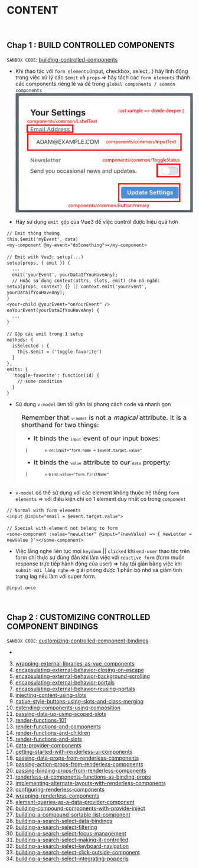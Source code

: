 CONTENT
=================

<div id="building-controlled-components"></div><br>

## Chap 1 : BUILD CONTROLLED COMPONENTS

`SANBOX CODE`: [building-controlled-components](https://codesandbox.io/s/oxxlx055xy?from-embed)

- Khi thao tác với `form elements`(input, checkbox, select,..) hãy linh động trong việc xử lý các `$emit` và `props` => hãy tách các `form elements` thành các components riêng lẻ và để trong `global components / common components` <br>
<img src="@img-readme/simple-form.jpg" alt="" width="500px" height="auto"><br/>

- Hãy sử dụng `emit gộp` của Vue3 để việc control được hiệu quả hơn
```
// Emit thông thường
this.$emit('myEvent', data)
<my-component @my-event="doSomething"></my-component>

// Emit with Vue3: setup(...)
setup(props, { emit }) { 
  ...
  emit('yourEvent', yourDataIfYouHaveAny);
  // Hoặc sử dụng context(attrs, slots, emit) cho nó ngắn: setup(props, context) {} || context.emit('yourEvent', yourDataIfYouHaveAny);
}
<your-child @yourEvent="onYourEvent" />
onYourEvent(yourDataIfYouHaveAny) {
  ...
}

// Gộp các emit trong 1 setup
methods: {
  isSelected : {
    this.$emit = ('toggle-favorite')
  }
},
emits: {
  'toggle-favorite': function(id) {
    // some condition
  }
}
```

- Sử dụng `v-model` làm tối giản lại phong cách code và nhanh gọn <br>
<img src="@img-readme/v-model-tip.jpg" alt="" width="500px" height="auto"><br/>

- `v-model` có thể sử dụng với các element không thuộc hệ thống `form elements` => với điều kiện chỉ có 1 element duy nhất có trong `component`

```
// Normal with form elements
<input @input="email = $event.target.value">

// Special with element not belong to form
<some-component :value="newLetter" @input="(newValue) => { newLetter = newValue }"></some-component>
```

- Việc lắng nghe liên tục mọi `keydown` || `clicked` khi `end-user` thao tác trên form chỉ thực sự đúng đắn khi làm việc với `reactive form` (form muốn response trực tiếp hành động của user) => hãy tối giản bằng việc khi `submit mới lắng nghe` => giải phóng được 1 phần bộ nhớ và giảm tình trạng lag nếu làm với super form.
```
@input.once
```


<div id="customizing-controlled-component-bindings"></div><br>

## Chap 2 : CUSTOMIZING CONTROLLED COMPONENT BINDINGS

`SANBOX CODE`: [customizing-controlled-component-bindings](https://codesandbox.io/s/mqnzm84plx?from-embed)

- 









































3. [wrapping-external-libraries-as-vue-components](https://codesandbox.io/s/n4qolyr42m?from-embed)
4. [encapsulating-external-behavior-closing-on-escape](https://codesandbox.io/s/1v1o4lvp9j?from-embed)
5. [encapsulating-external-behavior-background-scrolling](https://codesandbox.io/s/z0mx3w9km?from-embed)
6. [encapsulating-external-behavior-portals](https://codesandbox.io/s/vy0k8283o5?from-embed)
7. [encapsulating-external-behavior-reusing-portals](https://codesandbox.io/s/xv1ooy9v1p?from-embed)
8. [injecting-content-using-slots](https://codesandbox.io/s/8x54ow4vl9?from-embed)
9. [native-style-buttons-using-slots-and-class-merging](https://codesandbox.io/s/j4m180n11v?from-embed)
10. [extending-components-using-composition](https://codesandbox.io/s/jj8vjjxlk9?from-embed)
11. [passing-data-up-using-scoped-slots](https://codesandbox.io/s/nwz1xpkyl0?from-embed)
12. [render-functions-101](https://codesandbox.io/s/5vxlz052px?from-embed)
13. [render-functions-and-components](https://codesandbox.io/s/k05o3npx25?from-embed)
14. [render-functions-and-children](https://codesandbox.io/s/7w1pr58p6x?from-embed)
15. [render-functions-and-slots](https://codesandbox.io/s/z2k1j94o8m?from-embed)
16. [data-provider-components](https://codesandbox.io/s/nk9qr8yz0p?from-embed)
17. [getting-started-with-renderless-ui-components](https://codesandbox.io/s/x1z0myl0p?from-embed)
18. [passing-data-props-from-renderless-components](https://codesandbox.io/s/k96ljlz7yv?from-embed)
19. [passing-action-props-from-renderless-components](https://codesandbox.io/s/9l2jwy14mp?from-embed)
20. [passing-binding-props-from-renderless-components](https://codesandbox.io/s/l5yoxyv02q?from-embed)
21. [renderless-ui-components-functions-as-binding-props](https://codesandbox.io/s/kn1nv6ypv?from-embed)
22. [implementing-alternate-layouts-with-renderless-components](https://codesandbox.io/s/1r789z3nnl?from-embed)
23. [configuring-renderless-components](https://codesandbox.io/s/l9v91jn0zq?from-embed)
24. [wrapping-renderless-components](https://codesandbox.io/s/5z5056yoq4?from-embed)
25. [element-queries-as-a-data-provider-component](https://codesandbox.io/s/20r8wnx44r?from-embed)
26. [building-compound-components-with-provide-inject](https://codesandbox.io/s/jl6pz69ox3?from-embed)
27. [building-a-compound-sortable-list-component](https://codesandbox.io/s/o98y1l735y?from-embed)
28. [building-a-search-select-data-bindings](https://codesandbox.io/s/ykypmk03xj?from-embed)
29. [building-a-search-select-filtering](https://codesandbox.io/s/oozwlvk36?from-embed)
30. [building-a-search-select-focus-management](https://codesandbox.io/s/o95oq681l6?from-embed)
31. [building-a-search-select-making-it-controlled](https://codesandbox.io/s/8n0mnm2v70?from-embed)
32. [building-a-search-select-keyboard-navigation](https://codesandbox.io/s/n7mw5871v0?from-embed)
33. [building-a-search-select-click-outside-component](https://codesandbox.io/s/w66mzknr27?from-embed)
34. [building-a-search-select-integrating-popperjs](https://codesandbox.io/s/vyxl1z5pp5?from-embed)
